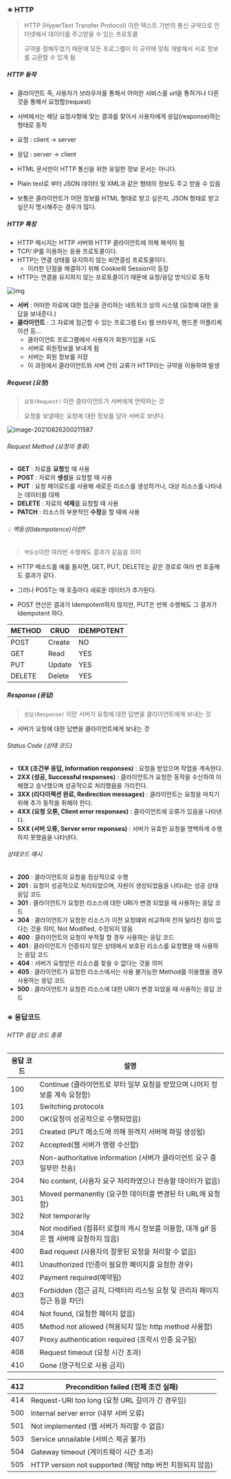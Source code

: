 ### ※ HTTP

> HTTP (HyperText Transfer Protocol) 이란 텍스트 기반의 통신 규약으로 인터넷에서 데이터를 주고받을 수 있는 프로토콜
>
> 규약을 정해두었기 때문에 모든 프로그램이 이 규약에 맞춰 개발해서 서로 정보를 교환할 수 있게 됨

##### HTTP 동작

- 클라이언트 즉, 사용자가 브라우저를 통해서 어떠한 서비스를 url을 통하거나 다른 것을 통해서 요청함(request)
- 서버에서는 해당 요청사항에 맞는 결과를 찾아서 사용자에게 응답(response)하는 형태로 동작

- 요청 : client -> server
- 응답 : server -> client

- HTML 문서만이 HTTP 통신을 위한 유일한 정보 문서는 아니다.
- Plain text로 부터 JSON 데이터 및 XML과 같은 형태의 정보도 주고 받을 수 있음
- 보통은 클라이언트가 어떤 정보를 HTML 형태로 받고 싶은지, JSON 형태로 받고 싶은지 명시해주는 경우가 많다.

##### HTTP 특징

- HTTP 메시지는 HTTP 서버와 HTTP 클라이언트에 의해 해석이 됨
- TCP/ IP를 이용하는 응용 프로토콜이다.
- HTTP는 연결 상태를 유지하지 않는 비연결성 프로토콜이다.
  - 이러한 단점을 해결하기 위해 Cookie와 Session이 등장
- HTTP는 연결을 유지하지 않는 프로토콜이기 때문에 요청/응답 방식으로 동작

![img](https://media.vlpt.us/post-images/surim014/e0aa5520-2d59-11ea-86da-fb3b00230640/image.png)

- **서버** : 어떠한 자료에 대한 접근을 관리하는 네트워크 상의 시스템 (요청에 대한 응답을 보내준다.)
- **클라이언트** : 그 자료에 접근할 수 있는 프로그램
  Ex) 웹 브라우저, 핸드폰 어플리케이션 등...
  - 클라이언트 프로그램에서 사용자가 회원가입을 시도
  - 서버로 회원정보를 보내게 됨
  - 서버는 회원 정보를 저장 
  - 이 과정에서 클라이언트와 서버 간의 교류가 HTTP라는 규약을 이용하여 발생

##### Request (요청)

> `요청(Request)` 이란 클라이언트가 서버에게 연락하는 것
>
> 요청을 보낼때는 요청에 대한 정보를 담아 서버로 보낸다.

![image-20210826200211587](C:\Users\박상진\AppData\Roaming\Typora\typora-user-images\image-20210826200211587.png)

###### Request Method (요청의 종류)

- **GET** : 자료를 **요청**할 때 사용
- **POST** : 자료의 **생성**을 요청할 때 사용
- **PUT** : 요청 페이로드를 사용해 새로운 리소스를 생성하거나, 대상 리소스를 나타내는 데이터를 대체
- **DELETE** : 자료의 **삭제**를 요청할 때 사용
- **PATCH** : 리소스의 부분적인 **수정**을 할 때에 사용

###### 💡 멱등성(Idempotence)이란?

> `멱등성`이란 여러번 수행해도 결과가 같음을 의미

- HTTP 메소드를 예를 들자면, GET, PUT, DELETE는 같은 경로로 여러 번 호출해도 결과가 같다.

- 그러나 POST는 매 호출마다 새로운 데이터가 추가된다. 

- POST 연산은 결과가 Idempotent하지 않지만, PUT은 반복 수행해도 그 결과가 Idempotent 하다. 

| METHOD | CRUD   | IDEMPOTENT |
| ------ | ------ | ---------- |
| POST   | Create | NO         |
| GET    | Read   | YES        |
| PUT    | Update | YES        |
| DELETE | Delete | YES        |

##### Response (응답)

> `응답(Response)` 이란 서버가 요청에 대한 답변을 클라이언트에게 보내는 것

- 서버가 요청에 대한 답변을 클라이언트에게 보내는 것

###### Status Code (상태 코드)

- **1XX (조건부 응답, Information responses)** : 요청을 받았으며 작업을 계속한다.
- **2XX (성공, Successful responses)** : 클라이언트가 요청한 동작을 수신하여 이해했고 승낙했으며 성공적으로 처리했음을 가리킨다.
- **3XX (리다이렉션 완료, Redirection messages)** : 클라이언트는 요청을 마치기 위해 추가 동작을 취해야 한다.
- **4XX (요청 오류, Client error responses)** : 클라이언트에 오류가 있음을 나타낸다.
- **5XX (서버 오류, Server error reponses)** : 서버가 유효한 요청을 명백하게 수행하지 못했음을 나타낸다.

###### 상태코드 예시 

- **200** : 클라이언트의 요청을 정상적으로 수행
- **201** : 요청이 성공적으로 처리되었으며, 자원이 생성되었음을 나타내는 성공 상태 응답 코드
- **301** : 클라이언트가 요청한 리소스에 대한 URI가 변경 되었을 때 사용하는 응답 코드
- **304** : 클라이언트가 요청한 리소스가 이전 요청떄와 비교하여 전혀 달라진 점이 없다는 것을 의미, Not Modified, 수정되지 않음
- **400** :  클라이언트의 요청이 부적절 할 경우 사용하는 응답 코드
- **401** : 클라이언트가 인증되지 않은 상태에서 보호된 리소스를 요청했을 때 사용하는 응답 코드
- **404** : 서버가 요청받은 리소스를 찾을 수 없다는 것을 의미
- **405** : 클라이언트가 요청한 리소스에서는 사용 불가능한 Method를 이용했을 경우 사용하는 응답 코드
- **500** : 클라이언트가 요청한 리소스에 대한 URI가 변경 되었을 때 사용하는 응답 코드

### ※ 응답코드 

 ###### HTTP 응답 코드 종류

| 응답 코드 | 설명                                                         |
| --------- | ------------------------------------------------------------ |
| 100       | Continue (클라이언트로 부터 일부 요청을 받았으며 나머지 정보를 계속 요청함) |
| 101       | Switching protocols                                          |
| 200       | OK(요청이 성공적으로 수행되었음)                             |
| 201       | Created (PUT 메소드에 의해 원격지 서버에 파일 생성됨)        |
| 202       | Accepted(웹 서버가 명령 수신함)                              |
| 203       | Non-authoritative information (서버가 클라이언트 요구 중 일부만 전송) |
| 204       | No content, (사용자 요구 처리하였으나 전송할 데이터가 없음)  |
| 301       | Moved permanently (요구한 데이터를 변경된 타 URL에 요청함)   |
| 302       | Not temporarily                                              |
| 304       | Not modified (컴퓨터 로컬의 캐시 정보를 이용함, 대개 gif 등은 웹 서버에 요청하지 않음) |
| 400       | Bad request (사용자의 잘못된 요청을 처리할 수 없음)          |
| 401       | Unauthorized (인증이 필요한 페이지를 요청한 경우)            |
| 402       | Payment required(예약됨)                                     |
| 403       | Forbidden (접근 금지, 디렉터리 리스팅 요청 및 관리자 페이지 접근 등을 차단) |
| 404       | Not found, (요청한 페이지 없음)                              |
| 405       | Method not allowed (혀용되지 않는 http method 사용함)        |
| 407       | Proxy authentication required (프락시 인증 요구됨)           |
| 408       | Request timeout (요청 시간 초과)                             |
| 410       | Gone (영구적으로 사용 금지)                                  |

| 412  | Precondition failed (전체 조건 실패)                      |
| ---- | --------------------------------------------------------- |
| 414  | Request-URI too long (요청 URL 길이가 긴 경우임)          |
| 500  | Internal server error (내부 서버 오류)                    |
| 501  | Not implemented (웹 서버가 처리할 수 없음)                |
| 503  | Service unnailable (서비스 제공 불가)                     |
| 504  | Gateway timeout (게이트웨이 시간 초과)                    |
| 505  | HTTP version not supported (해당 http 버전 지원되지 않음) |

